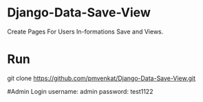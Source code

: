 # Django-Data-Save-View
Create Pages For Users In-formations Save and Views.

# Run

git clone https://github.com/pmvenkat/Django-Data-Save-View.git

#Admin Login
username: admin
password: test1122
